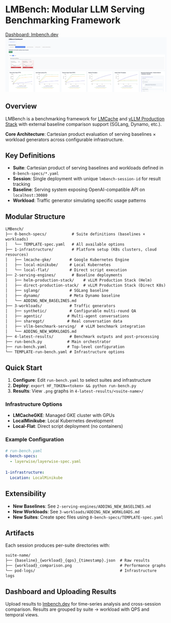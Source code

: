 # LMBench: Modular LLM Serving Benchmarking Framework

[Dashboard: lmbench.dev](https://lmbench.dev/)
![Dashboard Image](img.png)

## Overview

LMBench is a benchmarking framework for [LMCache](https://github.com/LMCache/LMCache) and [vLLM Production Stack](https://github.com/vllm-project/production-stack) with external baseline comparison support (SGLang, Dynamo, etc.).

**Core Architecture**: Cartesian product evaluation of serving baselines × workload generators across configurable infrastructure.

## Key Definitions

- **Suite**: Cartesian product of serving baselines and workloads defined in `0-bench-specs/*.yaml`
- **Session**: Single deployment with unique `lmbench-session-id` for result tracking
- **Baseline**: Serving system exposing OpenAI-compatible API on `localhost:30080`
- **Workload**: Traffic generator simulating specific usage patterns

## Modular Structure

```
LMBench/
├── 0-bench-specs/           # Suite definitions (baselines × workloads)
│   └── TEMPLATE-spec.yaml   # All available options
├── 1-infrastructure/        # Platform setup (K8s clusters, cloud resources)
│   ├── lmcache-gke/        # Google Kubernetes Engine
│   ├── local-minikube/     # Local Kubernetes
│   └── local-flat/         # Direct script execution
├── 2-serving-engines/       # Baseline deployments
│   ├── helm-production-stack/    # vLLM Production Stack (Helm)
│   ├── direct-production-stack/  # vLLM Production Stack (Direct K8s)
│   ├── sglang/             # SGLang baseline
│   ├── dynamo/             # Meta Dynamo baseline  
│   └── ADDING_NEW_BASELINES.md
├── 3-workloads/            # Traffic generators
│   ├── synthetic/          # Configurable multi-round QA
│   ├── agentic/           # Multi-agent conversations
│   ├── sharegpt/          # Real conversation data
│   ├── vllm-benchmark-serving/  # vLLM benchmark integration
│   └── ADDING_NEW_WORKLOADS.md
├── 4-latest-results/       # Benchmark outputs and post-processing
├── run-bench.py           # Main orchestrator
├── run-bench.yaml         # Top-level configuration
└── TEMPLATE-run-bench.yaml # Infrastructure options
```

## Quick Start

1. **Configure**: Edit `run-bench.yaml` to select suites and infrastructure
2. **Deploy**: `export HF_TOKEN=<token> && python run-bench.py`
3. **Results**: View `.png` graphs in `4-latest-results/<suite-name>/`

### Infrastructure Options
- **LMCacheGKE**: Managed GKE cluster with GPUs
- **LocalMinikube**: Local Kubernetes development
- **Local-Flat**: Direct script deployment (no containers)

### Example Configuration
```yaml
# run-bench.yaml
0-bench-specs:
  - layerwise/layerwise-spec.yaml

1-infrastructure:
  Location: LocalMinikube
```

## Extensibility

- **New Baselines**: See `2-serving-engines/ADDING_NEW_BASELINES.md`
- **New Workloads**: See `3-workloads/ADDING_NEW_WORKLOADS.md`  
- **New Suites**: Create spec files using `0-bench-specs/TEMPLATE-spec.yaml`

## Artifacts

Each session produces per-suite directories with:
```
suite-name/
├── {baseline}_{workload}_{qps}_{timestamp}.json  # Raw results
├── {workload}_comparison.png                     # Performance graphs
└── pod-logs/                                     # Infrastructure logs
```

## Dashboard and Uploading Results

Upload results to [lmbench.dev](https://lmbench.dev) for time-series analysis and cross-session comparison. Results are grouped by suite → workload with QPS and temporal views.
